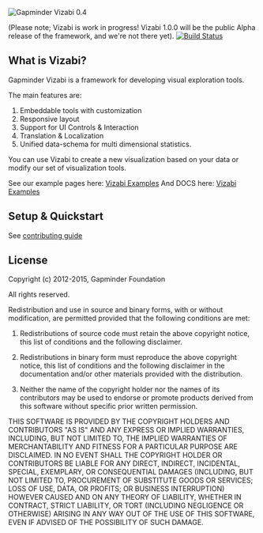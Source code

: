 ![Gapminder Vizabi 0.4](http://static.gapminder.org/vizabi/vizabi.jpg)

(Please note; Vizabi is work in progress! Vizabi 1.0.0 will be the public Alpha release of the framework, and we're not there yet).
[![Build Status](https://secure.travis-ci.org/Gapminder/vizabi.png?branch=develop)](https://travis-ci.org/Gapminder/vizabi)
<!--[![Code Climate](https://codeclimate.com/github/Gapminder/vizabi/badges/gpa.svg)](https://codeclimate.com/github/Gapminder/vizabi)-->

## What is Vizabi?

Gapminder Vizabi is a framework for developing visual exploration tools.

The main features are:

1. Embeddable tools with customization
2. Responsive layout
3. Support for UI Controls & Interaction
4. Translation & Localization
5. Unified data-schema for multi dimensional statistics.

You can use Vizabi to create a new visualization based on your data or modify our set of visualization tools.

See our example pages here: [Vizabi Examples](http://static.gapminderdev.org/vizabi/develop/preview/)
And DOCS here: [Vizabi Examples](http://vizabi.org)

## Setup & Quickstart

See [contributing guide](CONTRIBUTING.md)

## License

Copyright (c) 2012-2015, Gapminder Foundation

All rights reserved.

Redistribution and use in source and binary forms, with or without modification, are permitted provided that the following conditions are met:

1. Redistributions of source code must retain the above copyright notice, this list of conditions and the following disclaimer.

2. Redistributions in binary form must reproduce the above copyright notice, this list of conditions and the following disclaimer in the documentation and/or other materials provided with the distribution.

3. Neither the name of the copyright holder nor the names of its contributors may be used to endorse or promote products derived from this software without specific prior written permission.

THIS SOFTWARE IS PROVIDED BY THE COPYRIGHT HOLDERS AND CONTRIBUTORS "AS IS" AND ANY EXPRESS OR IMPLIED WARRANTIES, INCLUDING, BUT NOT LIMITED TO, THE IMPLIED WARRANTIES OF MERCHANTABILITY AND FITNESS FOR A PARTICULAR PURPOSE ARE DISCLAIMED. IN NO EVENT SHALL THE COPYRIGHT HOLDER OR CONTRIBUTORS BE LIABLE FOR ANY DIRECT, INDIRECT, INCIDENTAL, SPECIAL, EXEMPLARY, OR CONSEQUENTIAL DAMAGES (INCLUDING, BUT NOT LIMITED TO, PROCUREMENT OF SUBSTITUTE GOODS OR SERVICES; LOSS OF USE, DATA, OR PROFITS; OR BUSINESS INTERRUPTION) HOWEVER CAUSED AND ON ANY THEORY OF LIABILITY, WHETHER IN CONTRACT, STRICT LIABILITY, OR TORT (INCLUDING NEGLIGENCE OR OTHERWISE) ARISING IN ANY WAY OUT OF THE USE OF THIS SOFTWARE, EVEN IF ADVISED OF THE POSSIBILITY OF SUCH DAMAGE.
